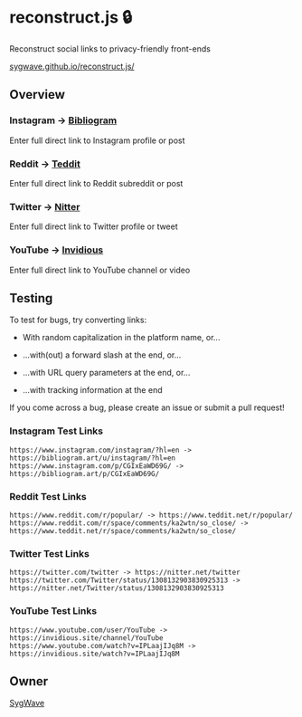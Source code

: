 # reconstruct.js 🔒

Reconstruct social links to privacy-friendly front-ends

[sygwave.github.io/reconstruct.js/](https://sygwave.github.io/reconstruct.js/)

## Overview

### Instagram -> [Bibliogram](https://github.com/cloudrac3r/bibliogram)

Enter full direct link to Instagram profile or post

### Reddit -> [Teddit](https://codeberg.org/teddit/teddit)

Enter full direct link to Reddit subreddit or post

### Twitter -> [Nitter](https://github.com/zedeus/nitter)

Enter full direct link to Twitter profile or tweet

### YouTube -> [Invidious](https://github.com/iv-org/invidious)

Enter full direct link to YouTube channel or video

## Testing

To test for bugs, try converting links:

* With random capitalization in the platform name, or...
  
* ...with(out) a forward slash at the end, or...
  
* ...with URL query parameters at the end, or...
  
* ...with tracking information at the end
  
If you come across a bug, please create an issue or submit a pull request!

### Instagram Test Links

```
https://www.instagram.com/instagram/?hl=en -> https://bibliogram.art/u/instagram/?hl=en
https://www.instagram.com/p/CGIxEaWD69G/ -> https://bibliogram.art/p/CGIxEaWD69G/
```

### Reddit Test Links

```
https://www.reddit.com/r/popular/ -> https://www.teddit.net/r/popular/
https://www.reddit.com/r/space/comments/ka2wtn/so_close/ -> https://www.teddit.net/r/space/comments/ka2wtn/so_close/
```

### Twitter Test Links

```
https://twitter.com/twitter -> https://nitter.net/twitter
https://twitter.com/Twitter/status/1308132903830925313 -> https://nitter.net/Twitter/status/1308132903830925313
```
    
### YouTube Test Links

```
https://www.youtube.com/user/YouTube -> https://invidious.site/channel/YouTube
https://www.youtube.com/watch?v=IPLaajIJq8M -> https://invidious.site/watch?v=IPLaajIJq8M
```

## Owner

[SygWave](https://sygwave.github.io)
